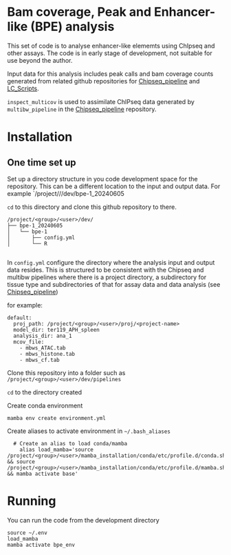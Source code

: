 Bam coverage, Peak and Enhancer-like (BPE) analysis
=============================================

This set of code is to analyse enhancer-like elememts using ChIpseq and other assays.
The code is in early stage of development, not suitable for use beyond the author.

Input data for this analysis includes peak calls and bam coverage counts 
generated from related github repositories for [Chipseq_pipeline](https://github.com/LucyJoy12/Scripts) and [LC_Scripts](https://github.com/mikej100/lc_scripts).


`inspect_multicov` is used to assimilate ChIPseq data generated by `multibw_pipeline` in the  [Chipseq_pipeline](https://github.com/LucyJoy12/Scripts) repository.

Installation
============

One time set up
--------------

Set up a directory structure in you code development space for the repository. 
This can be a different location to the input and output data. 
For example `/project/<group>/<user>/dev/bpe-1_20240605

`cd` to this directory and clone this github repository to there.

```
/project/<group>/<user>/dev/
├── bpe-1_20240605
│   └── bpe-1
│       ├── config.yml
│       └── R


```

In `config.yml` configure the directory where the analysis input and output data resides. This is structured to be consistent with the Chipseq and multibw pipelines where there is a project directory, a subdirectory for tissue type and subdirectories of that for assay data and data analysis (see 
[Chipseq_pipeline](https://github.com/LucyJoy12/Scripts))

for example:
```
default:
  proj_path: /project/<group>/<user>/proj/<project-name>
  model_dir: ter119_APH_spleen
  analysis_dir: ana_1
  mcov_file:
    - mbws_ATAC.tab
    - mbws_histone.tab
    - mbws_cf.tab
```

Clone this repository into a folder such as `/project/<group>/<user>/dev/pipelines`

`cd` to the directory created

Create conda environment

    mamba env create environment.yml 

Create aliases to activate environment in `~/.bash_aliases`
```
  # Create an alias to load conda/mamba
    alias load_mamba='source /project/<group>/<user>/mamba_installation/conda/etc/profile.d/conda.sh && source /project/<group>/<user>/mamba_installation/conda/etc/profile.d/mamba.sh && mamba activate base'
```
Running
=======

You can run the code from the development directory


```
source ~/.env
load_mamba
mamba activate bpe_env
```
